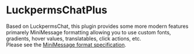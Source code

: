 # LuckpermsChatPlus
Based on LuckpermsChat, this plugin provides some more modern features primarely MiniMessage formatting allowing you to use custom fonts, gradients, hover values, translatables, click actions, etc.  
Please see the [MiniMessage format specification](https://docs.advntr.dev/minimessage/format.html).
